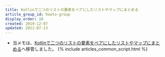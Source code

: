```yaml
---
title: Kotlinで二つのリストの要素をペアにしたリストやマップにまとめる
article_group_id: howto-group
display_order: 10
created: 2019-12-07
updated: 2021-07-13
---
```

- 当メモは、[Kotlinで二つのリストの要素をペアにしたリストやマップにまとめる](https://thinktwice.tech/it/kotlin/combining_elements_of_two_lists_into_a_paired_list_or_map_in_kotlin/)へ移管しました。
{% include articles_common_script.html %}
